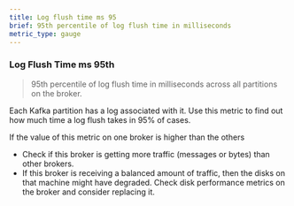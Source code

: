 ```yaml
---
title: Log flush time ms 95
brief: 95th percentile of log flush time in milliseconds
metric_type: gauge
---
```

### Log Flush Time ms 95th

> 95th percentile of log flush time in milliseconds across all partitions on the broker.

Each Kafka partition has a log associated with it. Use this metric to find out how much time a log flush takes in 95% of cases.

If the value of this metric on one broker is higher than the others

* Check if this broker is getting more traffic (messages or bytes) than other brokers.
* If this broker is receiving a balanced amount of traffic, then the disks on that machine might have degraded. Check disk performance metrics on the broker and consider replacing it.

